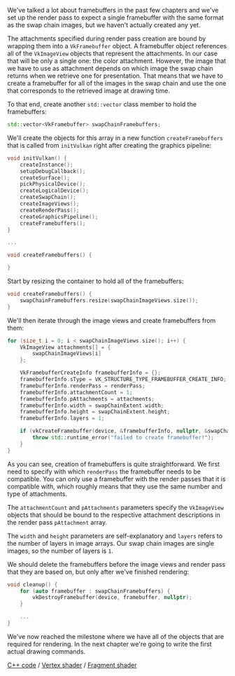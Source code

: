 We've talked a lot about framebuffers in the past few chapters and we've set up
the render pass to expect a single framebuffer with the same format as the swap
chain images, but we haven't actually created any yet.

The attachments specified during render pass creation are bound by wrapping them
into a `VkFramebuffer` object. A framebuffer object references all of the
`VkImageView` objects that represent the attachments. In our case that will be
only a single one: the color attachment. However, the image that we have to use
as attachment depends on which image the swap chain returns when we retrieve one
for presentation. That means that we have to create a framebuffer for all of the
images in the swap chain and use the one that corresponds to the retrieved image
at drawing time.

To that end, create another `std::vector` class member to hold the framebuffers:

```c++
std::vector<VkFramebuffer> swapChainFramebuffers;
```

We'll create the objects for this array in a new function `createFramebuffers`
that is called from `initVulkan` right after creating the graphics pipeline:

```c++
void initVulkan() {
    createInstance();
    setupDebugCallback();
    createSurface();
    pickPhysicalDevice();
    createLogicalDevice();
    createSwapChain();
    createImageViews();
    createRenderPass();
    createGraphicsPipeline();
    createFramebuffers();
}

...

void createFramebuffers() {

}
```

Start by resizing the container to hold all of the framebuffers:

```c++
void createFramebuffers() {
    swapChainFramebuffers.resize(swapChainImageViews.size());
}
```

We'll then iterate through the image views and create framebuffers from them:

```c++
for (size_t i = 0; i < swapChainImageViews.size(); i++) {
    VkImageView attachments[] = {
        swapChainImageViews[i]
    };

    VkFramebufferCreateInfo framebufferInfo = {};
    framebufferInfo.sType = VK_STRUCTURE_TYPE_FRAMEBUFFER_CREATE_INFO;
    framebufferInfo.renderPass = renderPass;
    framebufferInfo.attachmentCount = 1;
    framebufferInfo.pAttachments = attachments;
    framebufferInfo.width = swapChainExtent.width;
    framebufferInfo.height = swapChainExtent.height;
    framebufferInfo.layers = 1;

    if (vkCreateFramebuffer(device, &framebufferInfo, nullptr, &swapChainFramebuffers[i]) != VK_SUCCESS) {
        throw std::runtime_error("failed to create framebuffer!");
    }
}
```

As you can see, creation of framebuffers is quite straightforward. We first need
to specify with which `renderPass` the framebuffer needs to be compatible. You
can only use a framebuffer with the render passes that it is compatible with,
which roughly means that they use the same number and type of attachments.

The `attachmentCount` and `pAttachments` parameters specify the `VkImageView`
objects that should be bound to the respective attachment descriptions in
the render pass `pAttachment` array.

The `width` and `height` parameters are self-explanatory and `layers` refers to
the number of layers in image arrays. Our swap chain images are single images,
so the number of layers is `1`.

We should delete the framebuffers before the image views and render pass that
they are based on, but only after we've finished rendering:

```c++
void cleanup() {
    for (auto framebuffer : swapChainFramebuffers) {
        vkDestroyFramebuffer(device, framebuffer, nullptr);
    }

    ...
}
```

We've now reached the milestone where we have all of the objects that are
required for rendering. In the next chapter we're going to write the first
actual drawing commands.

[C++ code](/code/13_framebuffers.cpp) /
[Vertex shader](/code/09_shader_base.vert) /
[Fragment shader](/code/09_shader_base.frag)
